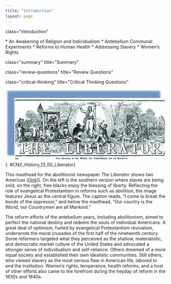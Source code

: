 ```yaml
---
title: "Introduction"
layout: page
---
```



<cnx-pi data-type="cnx.flag.introduction"> class="introduction" </cnx-pi>

<div data-type="abstract" markdown="1">
* An Awakening of Religion and Individualism
* Antebellum Communal Experiments
* Reforms to Human Health
* Addressing Slavery
* Women’s Rights

</div>

<cnx-pi data-type="cnx.eoc">class="summary" title="Summary"</cnx-pi>

<cnx-pi data-type="cnx.eoc">class="review-questions" title="Review Questions"</cnx-pi>

<cnx-pi data-type="cnx.eoc">class="critical-thinking" title="Critical Thinking Questions"</cnx-pi>

 ![The illustrated masthead of The Liberator is shown. On the left, a vignette shows an auctioneer selling slaves at auction. On the right, slaves rejoice in their emancipation. In a circle at the center, Jesus Christ stands, arm raised, between a kneeling slave and a fleeing slaveholder. The caption reads &#x201C;I come to break the bonds of the oppressor.&#x201D; Below the masthead are the words &#x201C;Our country is the World, our Countrymen are all Mankind.&#x201D;](../resources/CNX_History_13_00_Liberator.jpg "The masthead of The Liberator, by Hammatt Billings in 1850, highlights the religious aspect of antislavery crusades. The Liberator was an abolitionist newspaper published by William Lloyd Garrison, one of the leaders of the abolitionist movement in the United States."){: #CNX_History_13_00_Liberator}

This masthead for the abolitionist newspaper *The Liberator* shows two Americas ([\[link\]](#CNX_History_13_00_Liberator)). On the left is the southern version where slaves are being sold; on the right, free blacks enjoy the blessing of liberty. Reflecting the role of evangelical Protestantism in reforms such as abolition, the image features Jesus as the central figure. The caption reads, “I come to break the bonds of the oppressor,” and below the masthead, “Our country is the World, our Countrymen are all Mankind.”

The reform efforts of the antebellum years, including abolitionism, aimed to perfect the national destiny and redeem the souls of individual Americans. A great deal of optimism, fueled by evangelical Protestantism revivalism, underwrote the moral crusades of the first half of the nineteenth century. Some reformers targeted what they perceived as the shallow, materialistic, and democratic market culture of the United States and advocated a stronger sense of individualism and self-reliance. Others dreamed of a more equal society and established their own idealistic communities. Still others, who viewed slavery as the most serious flaw in American life, labored to end the institution. Women’s rights, temperance, health reforms, and a host of other efforts also came to the forefront during the heyday of reform in the 1830s and 1840s.

